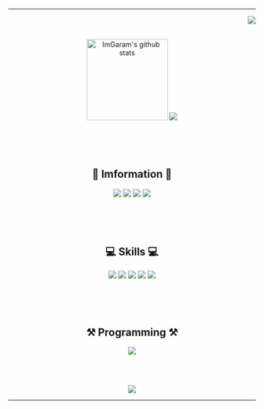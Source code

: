 <div align="center">

 * * *
 <div align="right">
  <img src="https://hits.seeyoufarm.com/api/count/incr/badge.svg?url=https%3A%2F%2Fgithub.com&count_bg=%2379C83D&title_bg=%23555555&icon=&icon_color=%23E7E7E7&title=hits&edge_flat=false"/></a></p>
 </div>

 <br>

 <a href="https://github.com/anuraghazra/github-readme-stats">
  <a><img src="https://github-readme-stats.anuraghazra1.vercel.app/api?username=ImGaram&show_icons=true&include_all_commits=true&theme=default" alt="ImGaram's github stats" height=165"/></a>
  <a><img src="https://github-readme-stats.anuraghazra1.vercel.app/api/top-langs/?username=ImGaram&layout=compact&theme=default" /></a>
 </a>

 <br><br><br>

 ## 🔰 Imformation 🔰
 <a href="https://github.com/ImGaram"><img src="https://img.shields.io/badge/ImGaram-181717?style=flat-square&logo=GitHub&logoColor=white"/></a>
 <a href="https://www.instagram.com/igr_1206/"><img src="https://img.shields.io/badge/igr_1206-E4405F?style=flat-square&logo=Instagram&logoColor=white"/></a>
 <a href="https://rkdrkd-history.tistory.com/"><img src="https://img.shields.io/badge/immgga-EC4815?style=flat-square&logo=Tistory&logoColor=white"/></a>
 <a href="https://x.com/imgaram_1206"><img src="https://img.shields.io/badge/imgaram_1206-000000?style=flat-square&logo=X&logoColor=white"/></a>

 <br><br><br>
 
 ## 💻 Skills 💻
 <img src="https://img.shields.io/badge/Kotlin-7F52FF?style=flat-square&logo=Kotlin&logoColor=white"/>
 <img src="https://img.shields.io/badge/Android-34A853?style=flat-square&logo=Android&logoColor=white"/>
 <img src="https://img.shields.io/badge/Firebase-DD2C00?style=flat-square&logo=Firebase&logoColor=white"/>
 <img src="https://img.shields.io/badge/Notion-000000?style=flat-square&logo=Notion&logoColor=white"/>
 <img src="https://img.shields.io/badge/Slack-4A154B?style=flat-square&logo=Slack&logoColor=white"/>

 <br><br><br>

 ## ⚒ Programming ⚒
 <a href="https://solved.ac/profile/ksss1206">
  <img src="http://mazassumnida.wtf/api/v2/generate_badge?boj=ksss1206"/>
 </a>

 <br><br>

 <img src="https://c.tenor.com/aenW02A1Lm4AAAAC/bongo-cat.gif"/>
 
 * * *
</div>
